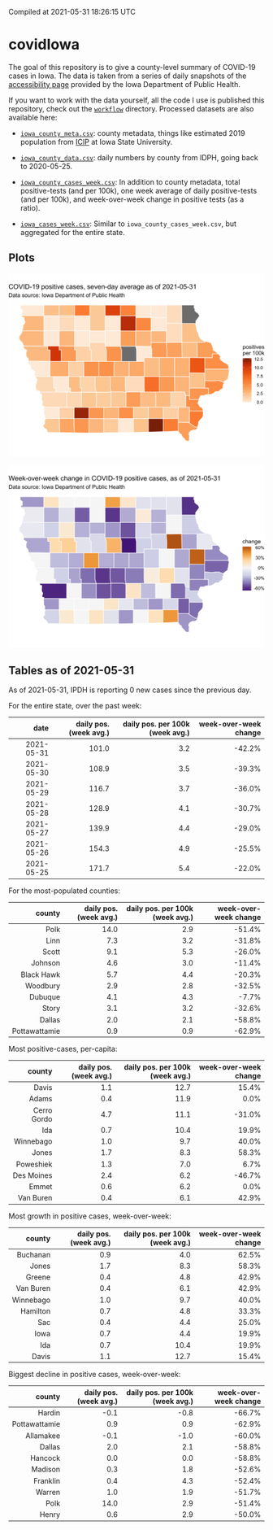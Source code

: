 Compiled at 2021-05-31 18:26:15 UTC

<!-- README.md is generated from README.Rmd. Please edit that file -->

# covidIowa

<!-- badges: start -->

<!-- badges: end -->

The goal of this repository is to give a county-level summary of
COVID-19 cases in Iowa. The data is taken from a series of daily
snapshots of the [accessibility
page](https://coronavirus.iowa.gov/pages/access) provided by the Iowa
Department of Public Health.

If you want to work with the data yourself, all the code I use is
published this repository, check out the [`workflow`](workflow)
directory. Processed datasets are also available here:

  - [`iowa_county_meta.csv`](https://raw.githubusercontent.com/ijlyttle/covidIowa/master/workflow/data/99-publish/iowa_county_meta.csv):
    county metadata, things like estimated 2019 population from
    [ICIP](https://www.icip.iastate.edu/tables/population/counties-estimates)
    at Iowa State University.

  - [`iowa_county_data.csv`](https://raw.githubusercontent.com/ijlyttle/covidIowa/master/workflow/data/99-publish/iowa_county_data.csv):
    daily numbers by county from IDPH, going back to 2020-05-25.

  - [`iowa_county_cases_week.csv`](https://raw.githubusercontent.com/ijlyttle/covidIowa/master/workflow/data/99-publish/iowa_county_data.csv):
    In addition to county metadata, total positive-tests (and per 100k),
    one week average of daily positive-tests (and per 100k), and
    week-over-week change in positive tests (as a ratio).

  - [`iowa_cases_week.csv`](https://raw.githubusercontent.com/ijlyttle/covidIowa/master/workflow/data/99-publish/iowa_cases_week.csv):
    Similar to `iowa_county_cases_week.csv`, but aggregated for the
    entire state.

## Plots

![](workflow/data/99-publish/iowa_cases.png)

![](workflow/data/99-publish/iowa_change.png)

## Tables as of 2021-05-31

As of 2021-05-31, IPDH is reporting 0 new cases since the previous day.

For the entire state, over the past week:

|       date | daily pos. (week avg.) | daily pos. per 100k (week avg.) | week-over-week change |
| ---------: | ---------------------: | ------------------------------: | --------------------: |
| 2021-05-31 |                  101.0 |                             3.2 |               \-42.2% |
| 2021-05-30 |                  108.9 |                             3.5 |               \-39.3% |
| 2021-05-29 |                  116.7 |                             3.7 |               \-36.0% |
| 2021-05-28 |                  128.9 |                             4.1 |               \-30.7% |
| 2021-05-27 |                  139.9 |                             4.4 |               \-29.0% |
| 2021-05-26 |                  154.3 |                             4.9 |               \-25.5% |
| 2021-05-25 |                  171.7 |                             5.4 |               \-22.0% |

For the most-populated counties:

|        county | daily pos. (week avg.) | daily pos. per 100k (week avg.) | week-over-week change |
| ------------: | ---------------------: | ------------------------------: | --------------------: |
|          Polk |                   14.0 |                             2.9 |               \-51.4% |
|          Linn |                    7.3 |                             3.2 |               \-31.8% |
|         Scott |                    9.1 |                             5.3 |               \-26.0% |
|       Johnson |                    4.6 |                             3.0 |               \-11.4% |
|    Black Hawk |                    5.7 |                             4.4 |               \-20.3% |
|      Woodbury |                    2.9 |                             2.8 |               \-32.5% |
|       Dubuque |                    4.1 |                             4.3 |                \-7.7% |
|         Story |                    3.1 |                             3.2 |               \-32.6% |
|        Dallas |                    2.0 |                             2.1 |               \-58.8% |
| Pottawattamie |                    0.9 |                             0.9 |               \-62.9% |

Most positive-cases, per-capita:

|      county | daily pos. (week avg.) | daily pos. per 100k (week avg.) | week-over-week change |
| ----------: | ---------------------: | ------------------------------: | --------------------: |
|       Davis |                    1.1 |                            12.7 |                 15.4% |
|       Adams |                    0.4 |                            11.9 |                  0.0% |
| Cerro Gordo |                    4.7 |                            11.1 |               \-31.0% |
|         Ida |                    0.7 |                            10.4 |                 19.9% |
|   Winnebago |                    1.0 |                             9.7 |                 40.0% |
|       Jones |                    1.7 |                             8.3 |                 58.3% |
|   Poweshiek |                    1.3 |                             7.0 |                  6.7% |
|  Des Moines |                    2.4 |                             6.2 |               \-46.7% |
|       Emmet |                    0.6 |                             6.2 |                  0.0% |
|   Van Buren |                    0.4 |                             6.1 |                 42.9% |

Most growth in positive cases, week-over-week:

|    county | daily pos. (week avg.) | daily pos. per 100k (week avg.) | week-over-week change |
| --------: | ---------------------: | ------------------------------: | --------------------: |
|  Buchanan |                    0.9 |                             4.0 |                 62.5% |
|     Jones |                    1.7 |                             8.3 |                 58.3% |
|    Greene |                    0.4 |                             4.8 |                 42.9% |
| Van Buren |                    0.4 |                             6.1 |                 42.9% |
| Winnebago |                    1.0 |                             9.7 |                 40.0% |
|  Hamilton |                    0.7 |                             4.8 |                 33.3% |
|       Sac |                    0.4 |                             4.4 |                 25.0% |
|      Iowa |                    0.7 |                             4.4 |                 19.9% |
|       Ida |                    0.7 |                            10.4 |                 19.9% |
|     Davis |                    1.1 |                            12.7 |                 15.4% |

Biggest decline in positive cases, week-over-week:

|        county | daily pos. (week avg.) | daily pos. per 100k (week avg.) | week-over-week change |
| ------------: | ---------------------: | ------------------------------: | --------------------: |
|        Hardin |                  \-0.1 |                           \-0.8 |               \-66.7% |
| Pottawattamie |                    0.9 |                             0.9 |               \-62.9% |
|     Allamakee |                  \-0.1 |                           \-1.0 |               \-60.0% |
|        Dallas |                    2.0 |                             2.1 |               \-58.8% |
|       Hancock |                    0.0 |                             0.0 |               \-58.8% |
|       Madison |                    0.3 |                             1.8 |               \-52.6% |
|      Franklin |                    0.4 |                             4.3 |               \-52.4% |
|        Warren |                    1.0 |                             1.9 |               \-51.7% |
|          Polk |                   14.0 |                             2.9 |               \-51.4% |
|         Henry |                    0.6 |                             2.9 |               \-50.0% |
